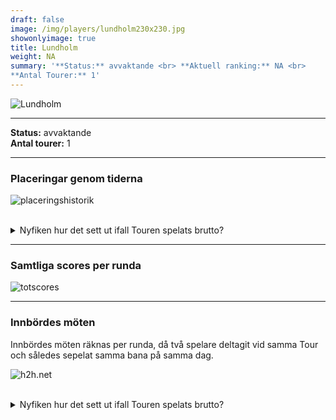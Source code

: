 ```yaml
---  
draft: false  
image: /img/players/lundholm230x230.jpg  
showonlyimage: true  
title: Lundholm  
weight: NA  
summary: '**Status:** avvaktande <br> **Aktuell ranking:** NA <br>
**Antal Tourer:** 1'  
---
```


![Lundholm](/img/players/lundholm230x230.jpg)

------------------------------------------------------------------------

**Status:** avvaktande  
**Antal tourer:** 1

------------------------------------------------------------------------

### Placeringar genom tiderna

![placeringshistorik](/playerstats/Lundholm.placing.net.png) <br><br>
<details> <summary>Nyfiken hur det sett ut ifall Touren spelats
brutto?</summary> <p>

![placeringshistorik](/playerstats/Lundholm.placing.gross.png) </p>
</details>

------------------------------------------------------------------------

### Samtliga scores per runda

![totscores](/playerstats/Lundholm.totscores.png)

------------------------------------------------------------------------

### Innbördes möten

Innbördes möten räknas per runda, då två spelare deltagit vid samma Tour
och således sepelat samma bana på samma dag.

![h2h.net](/playerstats/Lundholm.h2h.net.png) <br><br> <details>
<summary>Nyfiken hur det sett ut ifall Touren spelats brutto?</summary>
<p>

![h2h.gross](/playerstats/Lundholm.h2h.gross.png) </p> </details>
